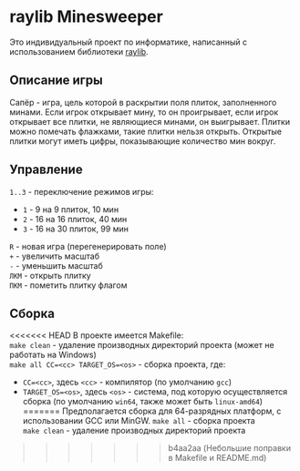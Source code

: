 # raylib Minesweeper
Это индивидуальный проект по информатике, написанный с использованием библиотеки [raylib](https://github.com/raysan5/raylib).
## Описание игры
Сапёр - игра, цель которой в раскрытии поля плиток, заполненного минами. Если игрок открывает мину, то он проигрывает, если игрок открывает все плитки, не являющиеся минами, он выигрывает. Плитки можно помечать флажками, такие плитки нельзя открыть. Открытые плитки могут иметь цифры, показывающие количество мин вокруг.
## Управление
`1..3` - переключение режимов игры:
- `1` - 9 на 9 плиток, 10 мин
- `2` - 16 на 16 плиток, 40 мин
- `3` - 16 на 30 плиток, 99 мин

`R` - новая игра (перегенерировать поле) <br>
`+` - увеличить масштаб <br>
`-` - уменьшить масштаб <br>
`ЛКМ` - открыть плитку <br>
`ПКМ` - пометить плитку флагом <br>
## Сборка
<<<<<<< HEAD
В проекте имеется Makefile: <br>
`make clean` - удаление производных директорий проекта (может не работать на Windows) <br>
`make all CC=<cc> TARGET_OS=<os>` - сборка проекта, где: 
- `CC=<cc>`, здесь `<cc>` - компилятор (по умолчанию `gcc`)<br>
- `TARGET_OS=<os>`, здесь `<os>` - система, под которую осуществляется сборка (по умолчанию `win64`, также может быть `linux-amd64`) <br>
=======
Предполагается сборка для 64-разрядных платформ, с использовании GCC или MinGW.
`make all` - сборка проекта <br>
`make clean` - удаление производных директорий проекта <br>
>>>>>>> b4aa2aa (Небольшие поправки в Makefile и README.md)
